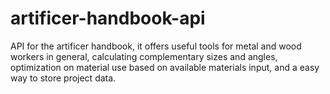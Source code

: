 # artificer-handbook-api
API for the artificer handbook, it offers useful tools for metal and wood workers in general, calculating complementary sizes and angles, optimization on material use based on available materials input, and a easy way to store project data.
